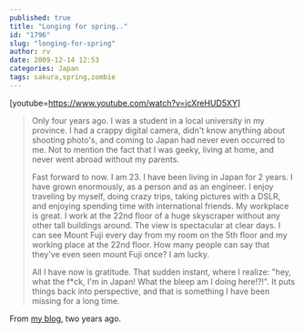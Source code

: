 ```yaml
---
published: true
title: "Longing for spring.."
id: "1796"
slug: "longing-for-spring"
author: rv
date: 2009-12-14 12:53
categories: Japan
tags: sakura,spring,zombie
---
```

[youtube=https://www.youtube.com/watch?v=jcXreHUD5XY]
<blockquote>Only four years ago. I was a student in a local university in my province. I had a crappy digital camera, didn't know anything about shooting photo's, and coming to Japan had never even occurred to me. Not to mention the fact that I was geeky, living at home, and never went abroad without my parents.

Fast forward to now. I am 23. I have been living in Japan for 2 years. I have grown enormously, as a person and as an engineer. I enjoy traveling by myself, doing crazy trips, taking pictures with a DSLR, and enjoying spending time with international friends. My workplace is great. I work at the 22nd floor of a huge skyscraper without any other tall buildings around. The view is spectacular at clear days. I can see Mount Fuji every day from my room on the 5th floor and my working place at the 22nd floor. How many people can say that they've even seen mount Fuji once? I am lucky.

All I have now is gratitude. That sudden instant, where I realize: "hey, what the f*ck, I'm in Japan! What the bleep am I doing here!?!". It puts things back into perspective, and that is something I have been missing for a long time.</blockquote>
From <a href="/blog/2007/11/kansha.html" target="_blank">my blog</a>, two years ago.